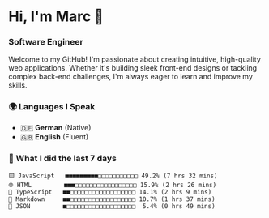 # Hi, I'm Marc 👋 
### Software Engineer

Welcome to my GitHub! I'm passionate about creating intuitive, high-quality web applications. Whether it's building sleek front-end designs or tackling complex back-end challenges, I'm always eager to learn and improve my skills.  

### 🌍 Languages I Speak  
- 🇩🇪 **German** (Native)  
- 🇬🇧 **English** (Fluent)

### 🤯 What I did the last 7 days

```
🟨 JavaScript   ■■■■■■■■■□□□□□□□□□□□ 49.2% (7 hrs 32 mins)
🌐 HTML         ■■■□□□□□□□□□□□□□□□□□ 15.9% (2 hrs 26 mins)
🔷 TypeScript   ■■□□□□□□□□□□□□□□□□□□ 14.1% (2 hrs 9 mins)
📝 Markdown     ■■□□□□□□□□□□□□□□□□□□ 10.7% (1 hrs 37 mins)
📄 JSON         ■□□□□□□□□□□□□□□□□□□□  5.4% (0 hrs 49 mins)
```